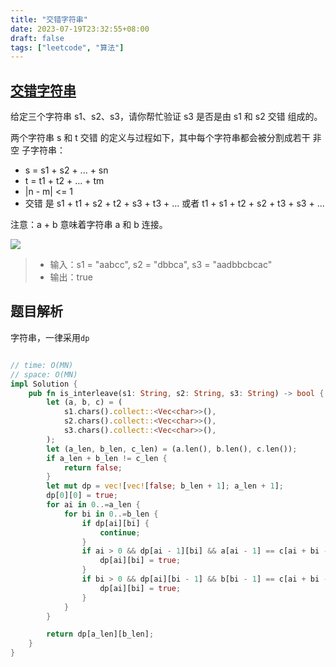 ```yaml
---
title: "交错字符串"
date: 2023-07-19T23:32:55+08:00
draft: false
tags: ["leetcode", "算法"]
---
```


## [交错字符串](https://leetcode.cn/problems/interleaving-string/)

给定三个字符串 s1、s2、s3，请你帮忙验证 s3 是否是由 s1 和 s2 交错 组成的。

两个字符串 s 和 t 交错 的定义与过程如下，其中每个字符串都会被分割成若干 非空 子字符串：

- s = s1 + s2 + ... + sn
- t = t1 + t2 + ... + tm
- |n - m| <= 1
- 交错 是 s1 + t1 + s2 + t2 + s3 + t3 + ... 或者 t1 + s1 + t2 + s2 + t3 + s3 + ...


注意：a + b 意味着字符串 a 和 b 连接。

![](https://assets.leetcode.com/uploads/2020/09/02/interleave.jpg)

>- 输入：s1 = "aabcc", s2 = "dbbca", s3 = "aadbbcbcac"
>- 输出：true

## 题目解析

字符串，一律采用`dp`

```rust

// time: O(MN)
// space: O(MN)
impl Solution {
    pub fn is_interleave(s1: String, s2: String, s3: String) -> bool {
        let (a, b, c) = (
            s1.chars().collect::<Vec<char>>(),
            s2.chars().collect::<Vec<char>>(),
            s3.chars().collect::<Vec<char>>(),
        );
        let (a_len, b_len, c_len) = (a.len(), b.len(), c.len());
        if a_len + b_len != c_len {
            return false;
        }
        let mut dp = vec![vec![false; b_len + 1]; a_len + 1];
        dp[0][0] = true;
        for ai in 0..=a_len {
            for bi in 0..=b_len {
                if dp[ai][bi] {
                    continue;
                }
                if ai > 0 && dp[ai - 1][bi] && a[ai - 1] == c[ai + bi - 1] {
                    dp[ai][bi] = true;
                }
                if bi > 0 && dp[ai][bi - 1] && b[bi - 1] == c[ai + bi - 1] {
                    dp[ai][bi] = true;
                }
            }
        }

        return dp[a_len][b_len];
    }
}
```

